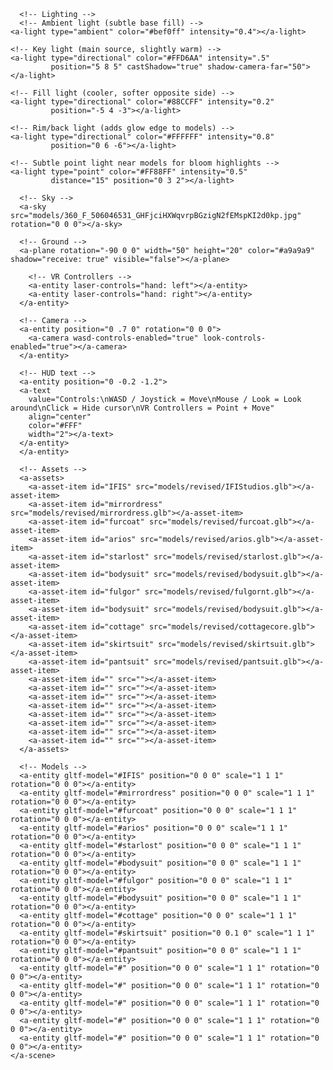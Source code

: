 <html>
  <head>
    <meta charset="utf-8">
    <title>Ashimmersion and Crescent Dawn's Showcase!</title>
    <meta name="description" content="A-Frame Prototype">
    <script src="https://aframe.io/releases/1.4.2/aframe.min.js"></script>
    <script src="https://unpkg.com/aframe-effects@^1.0.0/dist/aframe-effects.min.js"></script>
    <script src="https://unpkg.com/aframe-extras@6.1.1/dist/aframe-extras.min.js"></script>
    <script src="https://unpkg.com/aframe-effects@^1.0.0/dist/aframe-effects.min.js"></script>
    <script src="https://cdn.jsdelivr.net/npm/aframe-environment-component/dist/aframe-environment-component.min.js"></script>
    <script src="https://cdn.jsdelivr.net/npm/aframe-extras@6.1.1/dist/aframe-extras.min.js"></script>
    <script src="https://unpkg.com/aframe-material-override-component/dist/aframe-material-override-component.min.js"></script>
    <script src="https://cdn.jsdelivr.net/gh/mrdoob/three.js/examples/js/loaders/FBXLoader.js"></script>
    <script src="https://cdn.jsdelivr.net/gh/c-frame/aframe-fbx-component/dist/aframe-fbx-component.min.js"></script>
  
  <meta name="viewport" content="width=device-width, initial-scale=1.0">
  </head>
  <body>
    <a-scene
      vr-mode-ui="enabled: true"
      webxr="optionalFeatures: hit-test, local-floor; requiredFeatures: local-floor"
      background="color: #001a33"
      shadow="type: pcsoft"
      effects="bloom"
      effects__bloom="strength: 4; radius: 1.2; threshold: 0.1"
      fog="type: linear; color: #ffffff"

>
      <!-- Lighting -->
      <!-- Ambient light (subtle base fill) -->
    <a-light type="ambient" color="#bef0ff" intensity="0.4"></a-light>

>
    <!-- Key light (main source, slightly warm) -->
    <a-light type="directional" color="#FFD6AA" intensity=".5"
             position="5 8 5" castShadow="true" shadow-camera-far="50"></a-light>

>
    <!-- Fill light (cooler, softer opposite side) -->
    <a-light type="directional" color="#88CCFF" intensity="0.2"
             position="-5 4 -3"></a-light>

>
    <!-- Rim/back light (adds glow edge to models) -->
    <a-light type="directional" color="#FFFFFF" intensity="0.8"
             position="0 6 -6"></a-light>

>
    <!-- Subtle point light near models for bloom highlights -->
    <a-light type="point" color="#FF88FF" intensity="0.5"
             distance="15" position="0 3 2"></a-light>

>
      <!-- Sky -->
      <a-sky src="models/360_F_506046531_GHFjciHXWqvrpBGzigN2fEMspKI2d0kp.jpg" rotation="0 0 0"></a-sky>

>
      <!-- Ground -->
      <a-plane rotation="-90 0 0" width="50" height="20" color="#a9a9a9" shadow="receive: true" visible="false"></a-plane>
      
>
        <!-- VR Controllers -->
        <a-entity laser-controls="hand: left"></a-entity>
        <a-entity laser-controls="hand: right"></a-entity>
      </a-entity>

>
      <!-- Camera -->
      <a-entity position="0 .7 0" rotation="0 0 0">
        <a-camera wasd-controls-enabled="true" look-controls-enabled="true"></a-camera>
      </a-entity>

> 
      <!-- HUD text -->
      <a-entity position="0 -0.2 -1.2">
      <a-text
        value="Controls:\nWASD / Joystick = Move\nMouse / Look = Look around\nClick = Hide cursor\nVR Controllers = Point + Move"
        align="center"
        color="#FFF"
        width="2"></a-text>
      </a-entity>
      </a-entity>

>
      <!-- Assets -->
      <a-assets>
        <a-asset-item id="IFIS" src="models/revised/IFIStudios.glb"></a-asset-item>
        <a-asset-item id="mirrordress" src="models/revised/mirrordress.glb"></a-asset-item>
        <a-asset-item id="furcoat" src="models/revised/furcoat.glb"></a-asset-item>
        <a-asset-item id="arios" src="models/revised/arios.glb"></a-asset-item>
        <a-asset-item id="starlost" src="models/revised/starlost.glb"></a-asset-item>
        <a-asset-item id="bodysuit" src="models/revised/bodysuit.glb"></a-asset-item>
        <a-asset-item id="fulgor" src="models/revised/fulgornt.glb"></a-asset-item>
        <a-asset-item id="bodysuit" src="models/revised/bodysuit.glb"></a-asset-item>
        <a-asset-item id="cottage" src="models/revised/cottagecore.glb"></a-asset-item>
        <a-asset-item id="skirtsuit" src="models/revised/skirtsuit.glb"></a-asset-item>
        <a-asset-item id="pantsuit" src="models/revised/pantsuit.glb"></a-asset-item>
        <a-asset-item id="" src=""></a-asset-item>
        <a-asset-item id="" src=""></a-asset-item>
        <a-asset-item id="" src=""></a-asset-item>
        <a-asset-item id="" src=""></a-asset-item>
        <a-asset-item id="" src=""></a-asset-item>
        <a-asset-item id="" src=""></a-asset-item>
        <a-asset-item id="" src=""></a-asset-item>
        <a-asset-item id="" src=""></a-asset-item>
      </a-assets>

>
      <!-- Models -->
      <a-entity gltf-model="#IFIS" position="0 0 0" scale="1 1 1" rotation="0 0 0"></a-entity>
      <a-entity gltf-model="#mirrordress" position="0 0 0" scale="1 1 1" rotation="0 0 0"></a-entity>
      <a-entity gltf-model="#furcoat" position="0 0 0" scale="1 1 1" rotation="0 0 0"></a-entity>
      <a-entity gltf-model="#arios" position="0 0 0" scale="1 1 1" rotation="0 0 0"></a-entity>
      <a-entity gltf-model="#starlost" position="0 0 0" scale="1 1 1" rotation="0 0 0"></a-entity>
      <a-entity gltf-model="#bodysuit" position="0 0 0" scale="1 1 1" rotation="0 0 0"></a-entity>
      <a-entity gltf-model="#fulgor" position="0 0 0" scale="1 1 1" rotation="0 0 0"></a-entity>
      <a-entity gltf-model="#bodysuit" position="0 0 0" scale="1 1 1" rotation="0 0 0"></a-entity>
      <a-entity gltf-model="#cottage" position="0 0 0" scale="1 1 1" rotation="0 0 0"></a-entity>
      <a-entity gltf-model="#skirtsuit" position="0 0.1 0" scale="1 1 1" rotation="0 0 0"></a-entity>
      <a-entity gltf-model="#pantsuit" position="0 0 0" scale="1 1 1" rotation="0 0 0"></a-entity>
      <a-entity gltf-model="#" position="0 0 0" scale="1 1 1" rotation="0 0 0"></a-entity>
      <a-entity gltf-model="#" position="0 0 0" scale="1 1 1" rotation="0 0 0"></a-entity>
      <a-entity gltf-model="#" position="0 0 0" scale="1 1 1" rotation="0 0 0"></a-entity>
      <a-entity gltf-model="#" position="0 0 0" scale="1 1 1" rotation="0 0 0"></a-entity>
      <a-entity gltf-model="#" position="0 0 0" scale="1 1 1" rotation="0 0 0"></a-entity>
    </a-scene>
  </body>
</html>
